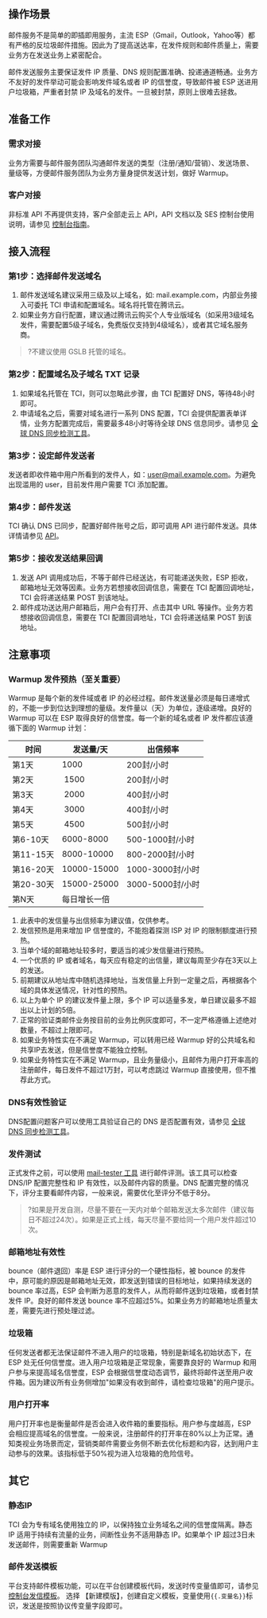 ## 操作场景
邮件服务不是简单的即插即用服务，主流 ESP（Gmail，Outlook，Yahoo等）都有严格的反垃圾邮件措施。因此为了提高送达率，在发件规则和邮件质量上，需要业务方在发送业务上紧密配合。

邮件发送服务主要保证发件 IP 质量、DNS 规则配置准确、投递通道畅通。业务方不友好的发件举动可能会影响发件域名或者 IP 的信誉度，导致邮件被 ESP 送进用户垃圾箱，严重者封禁 IP 及域名的发件。一旦被封禁，原则上很难去拯救。

## 准备工作
### 需求对接
业务方需要与邮件服务团队沟通邮件发送的类型（注册/通知/营销）、发送场景、量级等，方便邮件服务团队为业务方量身提供发送计划，做好 Warmup。

### 客户对接
非标准 API 不再提供支持，客户全部走云上 API，API 文档以及 SES 控制台使用说明，请参见 [控制台指南](https://cloud.tencent.com/document/product/1288/55191)。

## 接入流程
### 第1步：选择邮件发送域名
1. 邮件发送域名建议采用三级及以上域名，如: mail.example.com，内部业务接入可委托 TCI 申请和配置域名。域名将托管在腾讯云。
2. 如果业务方自行配置，建议通过腾讯云购买个人专业版域名（如采用3级域名发件，需要配置5级子域名，免费版仅支持到4级域名），或者其它域名服务商。
>?不建议使用 GSLB 托管的域名。

### 第2步：配置域名及子域名 TXT 记录
1. 如果域名托管在 TCI，则可以忽略此步骤，由 TCI 配置好 DNS，等待48小时即可。
2. 申请域名之后，需要对域名进行一系列 DNS 配置，TCI 会提供配置表单详情，业务方配置完成后，需要最多48小时等待全球 DNS 信息同步。请参见 [全球 DNS 同步检测工具](https://www.whatsmydns.net/)。

### 第3步：设定邮件发送者
发送者即收件箱中用户所看到的发件人，如：user@mail.example.com。为避免出现滥用的 user，目前发件用户需要 TCI 添加配置。

### 第4步：邮件发送
TCI 确认 DNS 已同步，配置好邮件账号之后，即可调用 API 进行邮件发送。具体详情请参见 [API](https://cloud.tencent.com/document/product/1288/47445)。

### 第5步：接收发送结果回调
1. 发送 API 调用成功后，不等于邮件已经送达，有可能递送失败，ESP 拒收，邮箱地址无效等因素。业务方若想接收回调信息，需要在 TCI 配置回调地址，TCI 会将递送结果 POST 到该地址。
2. 邮件成功送达用户邮箱后，用户会有打开、点击其中 URL 等操作。业务方若想接收回调信息，需要在 TCI 配置回调地址，TCI 会将递送结果 POST 到该地址。

## 注意事项
### Warmup 发件预热（至关重要）
Warmup 是每个新的发件域或者 IP 的必经过程。邮件发送量必须是每日递增式的，不能一步到位达到理想的量级。发件量以（天）为单位，逐级递增。良好的 Warmup 可以在 ESP 取得良好的信誉度。每一个新的域名或者 IP 发件都应该遵循下面的 Warmup 计划：

| 时间 | 发送量/天 | 出信频率 |
| ------- | ------- | ------- | 
| 第1天     | 1000 | 200封/小时 |
| 第2天     |  1500 | 200封/小时 |
| 第3天     |  2000 | 400封/小时 |
| 第4天     |  3000 | 400封/小时 |
| 第5天     |  4500 | 500封/小时 |
| 第6-10天  | 6000-8000 | 500-1000封/小时 |
| 第11-15天 | 8000-10000 | 800-2000封/小时 |
| 第16-20天 | 10000-15000 | 1000-3000封/小时 |
| 第20-30天 | 15000-25000 | 3000-5000封/小时 |
| 第N天     | 每日增长一倍 |  |

1. 此表中的发信量与出信频率为建议值，仅供参考。
2. 发信预热是用来增加 IP 信誉度的，不能抱着探测 ISP 对 IP 的限制额度进行预热。
3. 当单个域的邮箱地址较多时，要适当的减少发信量进行预热。
4. 一个优质的 IP 或者域名，每天应有稳定的出信量，建议每周至少存在3天以上的发送。
5. 前期建议从地址库中随机选择地址，当发信量上升到一定量之后，再根据各个域的具体发送情况，针对性的预热。
6. 以上为单个 IP 的建议发件量上限，多个 IP 可以适量多发，单日建议最多不超出以上计划的5倍。
7. 正常的验证类邮件业务按目前的业务比例灰度即可，不一定严格遵循上述绝对数量，不超过上限即可。
8. 如果业务特性实在不满足 Warmup，可以转用已经 Warmup 好的公共域名和共享IP去发送，但是信誉度不能独立控制。
9. 如果业务特性实在不满足 Warmup，且业务量级小，且邮件为用户打开率高的注册邮件，每日发件不超过1万封，可以考虑跳过 Warmup 直接使用，但不推荐此方式。


### DNS有效性验证
DNS配置问题客户可以使用工具验证自己的 DNS 是否配置有效，请参见 [全球 DNS 同步检测工具](https://www.whatsmydns.net/)。

### 发件测试
正式发件之前，可以使用 [mail-tester 工具](https://www.mail-tester.com/) 进行邮件评测。该工具可以检查 DNS/IP 配置完整性和 IP 有效性，以及邮件内容的质量。DNS 配置完整的情况下，评分主要看邮件内容，一般来说，需要优化至评分不低于8分。
>?如果是开发自测，尽量不要在一天内对单个邮箱发送太多次邮件（建议每日不超过24次）。如果是正式上线，每天尽量不要给同一个用户发件超过10次。

### 邮箱地址有效性
bounce（邮件退回）率是 ESP 进行评分的一个硬性指标，被 bounce 的发件中，原可能的原因是邮箱地址无效，即发送到错误的目标地址，如果持续发送的 bounce 率过高，ESP 会判断为恶意的发件人，从而将邮件送到垃圾箱，或者封禁发件 IP。良好的邮件发送 bounce 率不应超过5%。如果业务方的邮箱地址质量太差，需要先进行预处理过滤。

### 垃圾箱
任何发送者都无法保证邮件不进入用户的垃圾箱，特别是新域名初始状态下，在 ESP 处无任何信誉度。进入用户垃圾箱是正常现象，需要靠良好的 Warmup 和用户参与来提高域名信誉度，ESP 会根据信誉度动态调节，最终将邮件送至用户收件箱。因为建议所有业务侧增加"如果没有收到邮件，请检查垃圾箱"的用户提示。

### 用户打开率
用户打开率也是衡量邮件是否会进入收件箱的重要指标。用户参与度越高，ESP 会相应提高域名的信誉度。一般来说，注册邮件的打开率在80%以上为正常。通知类视业务场景而定，营销类邮件需要业务侧不断去优化标题和内容，达到用户主动参与的效果。该指标低于50%视为进入垃圾箱的危险信号。

## 其它
### 静态IP
TCI 会为专有域名使用独立的 IP，以保持独立业务域名之间的信誉度隔离。静态 IP 适用于持续有流量的业务，间断性业务不适用静态 IP。如果单个 IP 超过3日未发送邮件，则需要重新 Warmup

### 邮件发送模板
平台支持邮件模板功能，可以在平台创建模板代码，发送时传变量值即可，请参见 [控制台发信模板](https://console.cloud.tencent.com/ses/template)。 选择 【新建模版】，创建自定义模板，变量使用`{{.变量名}}`标识，发送是按照协议传变量字段即可。
